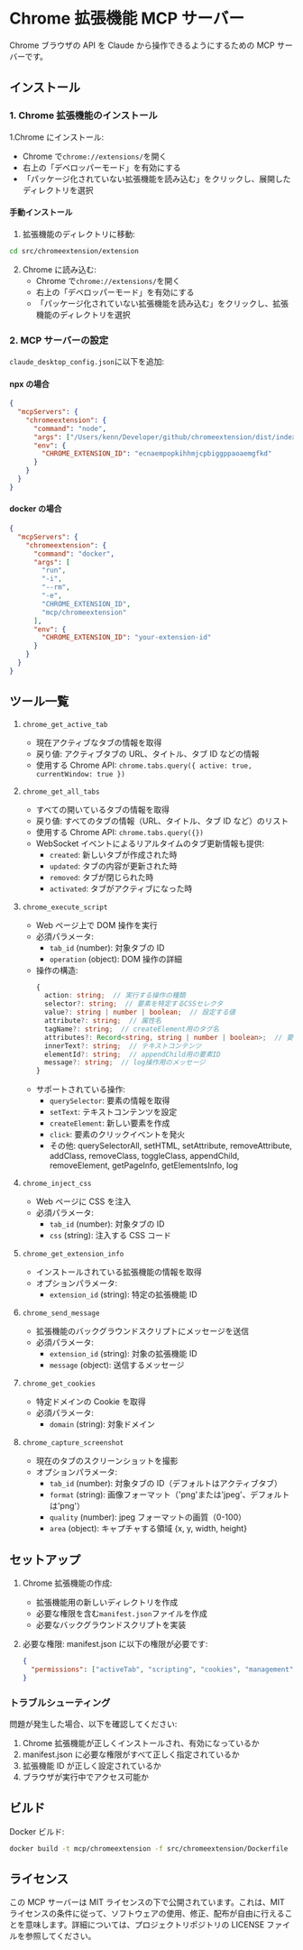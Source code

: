 # Chrome 拡張機能 MCP サーバー

Chrome ブラウザの API を Claude から操作できるようにするための MCP サーバーです。

## インストール

### 1. Chrome 拡張機能のインストール

1.Chrome にインストール:

- Chrome で`chrome://extensions/`を開く
- 右上の「デベロッパーモード」を有効にする
- 「パッケージ化されていない拡張機能を読み込む」をクリックし、展開したディレクトリを選択

#### 手動インストール

1. 拡張機能のディレクトリに移動:

```bash
cd src/chromeextension/extension
```

2. Chrome に読み込む:
   - Chrome で`chrome://extensions/`を開く
   - 右上の「デベロッパーモード」を有効にする
   - 「パッケージ化されていない拡張機能を読み込む」をクリックし、拡張機能のディレクトリを選択

### 2. MCP サーバーの設定

`claude_desktop_config.json`に以下を追加:

#### npx の場合

```json
{
  "mcpServers": {
    "chromeextension": {
      "command": "node",
      "args": ["/Users/kenn/Developer/github/chromeextension/dist/index.js"],
      "env": {
        "CHROME_EXTENSION_ID": "ecnaempopkihhmjcpbiggppaoaemgfkd"
      }
    }
  }
}
```

#### docker の場合

```json
{
  "mcpServers": {
    "chromeextension": {
      "command": "docker",
      "args": [
        "run",
        "-i",
        "--rm",
        "-e",
        "CHROME_EXTENSION_ID",
        "mcp/chromeextension"
      ],
      "env": {
        "CHROME_EXTENSION_ID": "your-extension-id"
      }
    }
  }
}
```

## ツール一覧

1. `chrome_get_active_tab`

   - 現在アクティブなタブの情報を取得
   - 戻り値: アクティブタブの URL、タイトル、タブ ID などの情報
   - 使用する Chrome API: `chrome.tabs.query({ active: true, currentWindow: true })`

2. `chrome_get_all_tabs`

   - すべての開いているタブの情報を取得
   - 戻り値: すべてのタブの情報（URL、タイトル、タブ ID など）のリスト
   - 使用する Chrome API: `chrome.tabs.query({})`
   - WebSocket イベントによるリアルタイムのタブ更新情報も提供:
     - `created`: 新しいタブが作成された時
     - `updated`: タブの内容が更新された時
     - `removed`: タブが閉じられた時
     - `activated`: タブがアクティブになった時

3. `chrome_execute_script`

   - Web ページ上で DOM 操作を実行
   - 必須パラメータ:
     - `tab_id` (number): 対象タブの ID
     - `operation` (object): DOM 操作の詳細
   - 操作の構造:
     ```typescript
     {
       action: string;  // 実行する操作の種類
       selector?: string;  // 要素を特定するCSSセレクタ
       value?: string | number | boolean;  // 設定する値
       attribute?: string;  // 属性名
       tagName?: string;  // createElement用のタグ名
       attributes?: Record<string, string | number | boolean>;  // 要素の属性
       innerText?: string;  // テキストコンテンツ
       elementId?: string;  // appendChild用の要素ID
       message?: string;  // log操作用のメッセージ
     }
     ```
   - サポートされている操作:
     - `querySelector`: 要素の情報を取得
     - `setText`: テキストコンテンツを設定
     - `createElement`: 新しい要素を作成
     - `click`: 要素のクリックイベントを発火
     - その他: querySelectorAll, setHTML, setAttribute, removeAttribute, addClass, removeClass, toggleClass, appendChild, removeElement, getPageInfo, getElementsInfo, log

4. `chrome_inject_css`

   - Web ページに CSS を注入
   - 必須パラメータ:
     - `tab_id` (number): 対象タブの ID
     - `css` (string): 注入する CSS コード

5. `chrome_get_extension_info`

   - インストールされている拡張機能の情報を取得
   - オプションパラメータ:
     - `extension_id` (string): 特定の拡張機能 ID

6. `chrome_send_message`

   - 拡張機能のバックグラウンドスクリプトにメッセージを送信
   - 必須パラメータ:
     - `extension_id` (string): 対象の拡張機能 ID
     - `message` (object): 送信するメッセージ

7. `chrome_get_cookies`

   - 特定ドメインの Cookie を取得
   - 必須パラメータ:
     - `domain` (string): 対象ドメイン

8. `chrome_capture_screenshot`
   - 現在のタブのスクリーンショットを撮影
   - オプションパラメータ:
     - `tab_id` (number): 対象タブの ID（デフォルトはアクティブタブ）
     - `format` (string): 画像フォーマット（'png'または'jpeg'、デフォルトは'png'）
     - `quality` (number): jpeg フォーマットの画質（0-100）
     - `area` (object): キャプチャする領域 {x, y, width, height}

## セットアップ

1. Chrome 拡張機能の作成:

   - 拡張機能用の新しいディレクトリを作成
   - 必要な権限を含む`manifest.json`ファイルを作成
   - 必要なバックグラウンドスクリプトを実装

2. 必要な権限:
   manifest.json に以下の権限が必要です:
   ```json
   {
     "permissions": ["activeTab", "scripting", "cookies", "management", "tabs"]
   }
   ```

### トラブルシューティング

問題が発生した場合、以下を確認してください:

1. Chrome 拡張機能が正しくインストールされ、有効になっているか
2. manifest.json に必要な権限がすべて正しく指定されているか
3. 拡張機能 ID が正しく設定されているか
4. ブラウザが実行中でアクセス可能か

## ビルド

Docker ビルド:

```bash
docker build -t mcp/chromeextension -f src/chromeextension/Dockerfile .
```

## ライセンス

この MCP サーバーは MIT ライセンスの下で公開されています。これは、MIT ライセンスの条件に従って、ソフトウェアの使用、修正、配布が自由に行えることを意味します。詳細については、プロジェクトリポジトリの LICENSE ファイルを参照してください。
